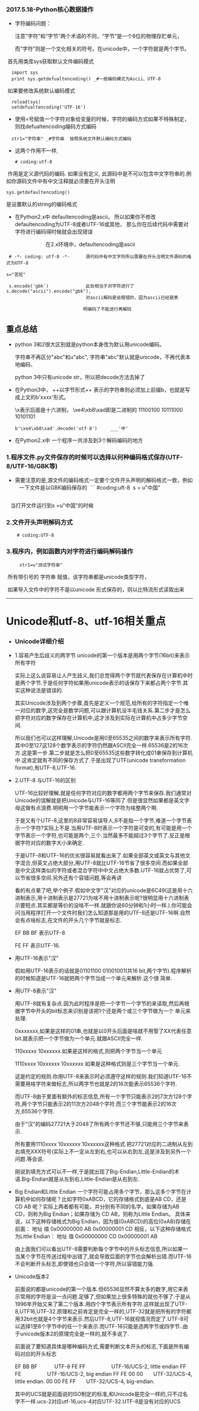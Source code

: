 ###  2017.5.18-Python核心数据操作

* 字符编码问题：

  注意”字符”和”字节”两个术语的不同，“字节”是一个8位的物理存贮单元，
  
  而“字符”则是一个文化相关的符号。在unicode中，一个字符就是两个字节。
  
  首先用类库sys获取默认文件编码模式
```  
  import sys
  print sys.getdefualtencoding() _#一般编码模式为Ascii、UTF-8
```
  如果要修改系统默认编码模式
```
  reload(sys)
  setdefualtencoding('UTF-16')
```  
* 使用=号赋值一个字符对象给变量的时候，字符的编码方式如果不特殊制定，则找defualtencoding编码方式编码
```
  str1="字符串" _#字符串  按照系统文件默认编码方式编码
```

* 这两个作用不一样,
  ```
  # coding:utf-8
  ```
  作用是定义源代码的编码. 如果没有定义, 此源码中是不可以包含中文字符串的.例如你源码文件中有中文注释就必须要在开头注明
 ```
 sys.getdefaultencoding()
 ```
  是设置默认的string的编码格式

* 在Python2.x中 defaultencoding是ascii，
  所以如果你不修改 defaultencoding为UTF-8或者UTF-16或其他，
  那么你在后续代码中需要对字符进行编码得时候就会出现错误
  
                            在2.x环境中，defaultencoding是ascii
  ```
  # -*- coding: utf-8 -*-      源代码中有中文字符所以需要在开头注明文件源码的格式为UTF-8
  
  s="苦短"
  
  s.encode('gbk')              此处相当于对字符进行了 s.decode("ascii").encode("gbk"),
                               对ascii解码是会报错的，因为ascii已经是表                              
                               明编码了不能进行再解码
  ```
 
 
 
## 重点总结
  
* python 3和2很大区别就是python本身改为默认用unicode编码。

    字符串不再区分"abc"和u"abc", 字符串"abc"默认就是unicode，不再代表本地编码、
    
    python 3中只有unicode str，所以把decode方法去掉了
    
    
* 在Python3中， ++以字节形式++ 表示的字符串则必须加上前缀b，也就是写成上文的b'xxxx'形式。
  
    \x表示后面是十六进制， \xe4\xb8\xad即是二进制的 11100100 10111000 10101101
    
     ```
     b'\xe4\xb8\xad'.decode('utf-8')     ___'中'
     ```
* 在Python2.x中 一个程序一共涉及到3个解码编码的地方

  
### 1.程序文件.py文件保存的时候可以选择以何种编码格式保存(UTF-8/UTF-16/GBK等)
* 需要注意的是,源文件的编码格式一定要个文件开头声明的解码格式一致，例如
    一下文件是以GBK编码保存的
  ```
  #coding:uft-8 
  s = u"中国"    
  ```
    当打开文件运行到s =u"中国"的时候
### 2.文件开头声明解码方式
  ```
      # coding:UTF-8
  ```
### 3.程序内，例如函数内对字符进行编码解码操作
  ```
      str1=u"测试字符串"  
  ```
  
  所有带引号的 字符串 赋值，该字符串都是unicode类型字符，
  
  如果导入文件中的字符不是以unicode 形式保存的，则以比特流形式读取出来

---
  
# Unicode和utf-8、utf-16相关重点

* ### Unicode详细介绍

* 1.容易产生后歧义的两字节
  unicode的第一个版本是用两个字节(16bit)来表示所有字符

  实际上这么说容易让人产生歧义,我们总觉得两个字节就代表保存在计算机中时是两个字节.于是任何字符如果用unicode表示的话保存下来都占两个字节.其实这种说法是错误的.

  其实Unicode涉及到两个步骤,首先是定义一个规范,给所有的字符指定一个唯一对应的数字,这完全是数学问题,可以跟计算机没半毛钱关系.第二步才是怎么把字符对应的数字保存在计算机中,这才涉及到实际在计算机中占多少字节空间.

  所以我们也可以这样理解,Unicode是用0至65535之间的数字来表示所有字符.其中0至127这128个数字表示的字符仍然跟ASCII完全一样.65536是2的16次方.这是第一步.第二步就是怎么把0至65535这些数字转化成01串保存到计算机中.这肯定就有不同的保存方式了.于是出现了UTF(unicode transformation format),有UTF-8,UTF-16.

* 2.UTF-8 与UTF-16的区别

  UTF-16比较好理解,就是任何字符对应的数字都用两个字节来保存.我们通常对Unicode的误解就是把Unicode与UTF-16等同了.但是很显然如果都是英文字母这做有点浪费.明明用一个字节能表示一个字符为啥整两个啊.

  于是又有个UTF-8,这里的8非常容易误导人,8不是指一个字节,难道一个字节表示一个字符?实际上不是.当用UTF-8时表示一个字符是可变的,有可能是用一个字节表示一个字符,也可能是两个,三个.当然最多不能超过3个字节了.反正是根据字符对应的数字大小来确定.

  于是UTF-8和UTF-16的优劣很容易就看出来了.如果全部英文或英文与其他文字混合,但英文占绝大部分,用UTF-8就比UTF-16节省了很多空间.而如果全部是中文这样类似的字符或者混合字符中中文占绝大多数.UTF-16就占优势了,可以节省很多空间.另外还有个容错问题,等会再讲

  看的有点晕了吧,举个例子.假如中文字"汉"对应的unicode是6C49(这是用十六进制表示,用十进制表示是27721为啥不用十进制表示呢?很明显用十六进制表示要短点.其实都是等价的没啥不一样.就跟你说60分钟和1小时一样.).你可能会问当用程序打开一个文件时我们怎么知道那是用的UTF-8还是UTF-16啊.自然会有点啥标志,在文件的开头几个字节就是标志.

  EF BB BF 表示UTF-8

  FE FF 表示UTF-16.

* 用UTF-16表示"汉"

  假如用UTF-16表示的话就是01101100   01001001(共16 bit,两个字节).程序解析的时候知道是UTF-16就把两个字节当成一个单元来解析.这个很   简单.

* 用UTF-8表示"汉"

  用UTF-8就有复杂点.因为此时程序是把一个字节一个字节的来读取,然后再根据字节中开头的bit标志来识别是该把1个还是两个或三个字节做为一个   单元来处理.

  0xxxxxxx,如果是这样的01串,也就是以0开头后面是啥就不用管了XX代表任意bit.就表示把一个字节做为一个单元.就跟ASCII完全一样.

  110xxxxx 10xxxxxx.如果是这样的格式,则把两个字节当一个单元

  1110xxxx 10xxxxxx 10xxxxxx 如果是这种格式则是三个字节当一个单元.

  这是约定的规则.你用UTF-8来表示时必须遵守这样的规则.我们知道UTF-16不需要用啥字符来做标志,所以两字节也就是2的16次能表示65536个字符.

  而UTF-8由于里面有额外的标志信息,所有一个字节只能表示2的7次方128个字符,两个字节只能表示2的11次方2048个字符.而三个字节能表示2的16次   方,65536个字符.

  由于"汉"的编码27721大于2048了所有两个字节还不够,只能用三个字节来表示.

  所有要用1110xxxx 10xxxxxx 10xxxxxx这种格式.把27721对应的二进制从左到右填充XXX符号(实际上不一定从左到右,也可以从右到左,这是涉及到另外一个问题.等会说.

  刚说到填充方式可以不一样,于是就出现了Big-Endian,Little-Endian的术语.Big-Endian就是从左到右,Little-Endian是从右到左.
  
* Big Endian和Little Endian
  一个字符可能占用多个字节，那么这多个字节在计算机中如何存储呢？比如字符0xABCD，它的存储格式到底是AB CD，还是CD AB 呢？实际上两者都有可能，并分别有不同的名字。如果存储为AB CD，则称为Big Endian；如果存储为 CD AB，则称为Little Endian。
  具体来说，以下这种存储格式为Big Endian，因为值(0xABCD)的高位(0xAB)存储在前面：
  地址                 值
  0x00000000     AB
  0x00000001     CD
  相反，以下这种存储格式为Little Endian：
  地址                 值
  0x00000000     CD
  0x00000001     AB

  由上面我们可以看出UTF-8需要判断每个字节中的开头标志信息,所以如果一当某个字节在传送过程中出错了,就会导致后面的字节也会解析出错.而UTF-16不会判断开头标志,即使错也只会错一个字符,所以容错能力强.

 

* Unicode版本2

  前面说的都是unicode的第一个版本.但65536显然不算太多的数字,用它来表示常用的字符是没一点问题.足够了,但如果加上很多特殊的就也不够了.于是从1996年开始又来了第二个版本.用四个字节表示所有字符.这样就出现了UTF-8,UTF16,UTF-32.原理和之前肯定是完全一样的,UTF-32就是把所有的字符都用32bit也就是4个字节来表示.然后UTF-8,UTF-16就视情况而定了.UTF-8可以选择1至8个字节中的任一个来表示.而UTF-16只能是选两字节或四字节..由于unicode版本2的原理完全是一样的,就不多说了.

  前面说了要知道具体是哪种编码方式,需要判断文本开头的标志,下面是所有编码对应的开头标志

  EF BB BF　　　 UTF-8
  FE FF　　　　　UTF-16/UCS-2, little endian
  FF FE　　　　　UTF-16/UCS-2, big endian
  FF FE 00 00　　UTF-32/UCS-4, little endian.
  00 00 FE FF　　UTF-32/UCS-4, big-endian.

  其中的UCS就是前面说的ISO制定的标准,和Unicode是完全一样的,只不过名字不一样.ucs-2对应utf-16,ucs-4对应UTF-32.UTF-8是没有对应的UCS
